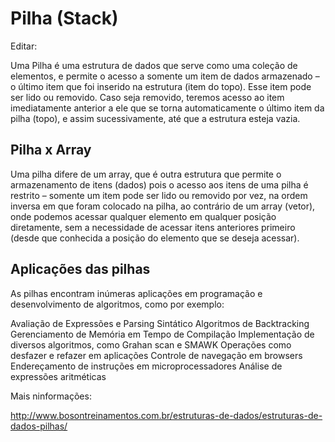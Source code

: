 # Pilha (Stack)

Editar: 

Uma Pilha é uma estrutura de dados que serve como uma coleção de elementos,  e permite o acesso a somente um item de dados armazenado – o último item que foi inserido na estrutura (item do topo). Esse item pode ser lido ou removido. Caso seja removido, teremos acesso ao item imediatamente anterior a ele que se torna automaticamente o último item da pilha (topo), e assim sucessivamente, até que a estrutura esteja vazia.

## Pilha x Array

Uma pilha difere de um array, que é outra estrutura que permite o armazenamento de itens (dados) pois o acesso aos itens de uma pilha é restrito – somente um item pode ser lido ou removido por vez, na ordem inversa em que foram colocado na pilha, ao contrário de um array (vetor), onde podemos acessar qualquer elemento em qualquer posição diretamente, sem a necessidade de acessar itens anteriores primeiro (desde que conhecida a posição do elemento que se deseja acessar).

## Aplicações das pilhas

As pilhas encontram inúmeras aplicações em programação e desenvolvimento de algoritmos, como por exemplo:

Avaliação de Expressões e Parsing Sintático
Algoritmos de Backtracking
Gerenciamento de Memória em Tempo de Compilação
Implementação de diversos algoritmos, como Grahan scan e SMAWK
Operações como desfazer e refazer em aplicações
Controle de navegação em browsers
Endereçamento de instruções em microprocessadores
Análise de expressões aritméticas


Mais ninformações:

http://www.bosontreinamentos.com.br/estruturas-de-dados/estruturas-de-dados-pilhas/


